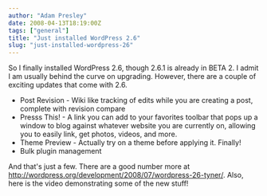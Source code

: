 ```yaml
---
author: "Adam Presley"
date: 2008-04-13T18:19:00Z
tags: ["general"]
title: "Just installed WordPress 2.6"
slug: "just-installed-wordpress-26"
---
```


So I finally installed WordPress 2.6, though 2.6.1 is already in BETA 2.
I admit I am usually behind the curve on upgrading. However, there are a
couple of exciting updates that come with 2.6.

* Post Revision - Wiki like tracking of edits while you are creating a
  post, complete with revision compare
* Presss This! - A link you can add to your favorites toolbar that
  pops up a window to blog against whatever website you are currently
  on, allowing you to easily link, get photos, videos, and more.
* Theme Preview - Actually try on a theme before applying it. Finally!
* Bulk plugin management

And that's just a few. There are a good number more at
<http://wordpress.org/development/2008/07/wordpress-26-tyner/>. Also,
here is the video demonstrating some of the new stuff!
